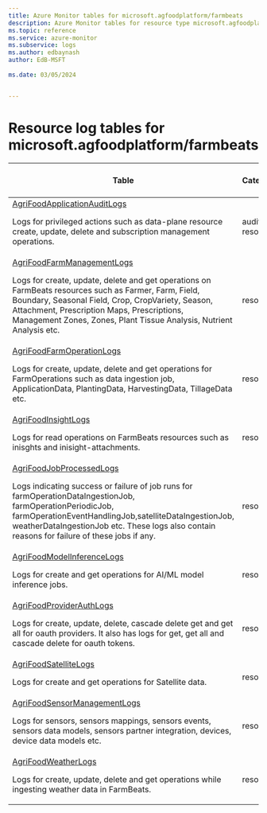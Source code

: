 ```yaml
---
title: Azure Monitor tables for microsoft.agfoodplatform/farmbeats
description: Azure Monitor tables for resource type microsoft.agfoodplatform/farmbeats
ms.topic: reference
ms.service: azure-monitor
ms.subservice: logs
ms.author: edbaynash
author: EdB-MSFT
   
ms.date: 03/05/2024


---
```


# Resource log tables for microsoft.agfoodplatform/farmbeats  


| Table | Categories | Solutions|[Supports basic log plan](/azure/azure-monitor/logs/basic-logs-configure?tabs=portal-1#compare-the-basic-and-analytics-log-data-plans)| Queries|
|---|---|---|---|---|
| [AgriFoodApplicationAuditLogs](/azure/azure-monitor/reference/tables/AgriFoodApplicationAuditLogs)<p>Logs for privileged actions such as data-plane resource create, update, delete and subscription management operations. | audit, resources | LogManagement | No| [Yes](/azure/azure-monitor/reference/queries/agrifoodapplicationauditlogs)|
| [AgriFoodFarmManagementLogs](/azure/azure-monitor/reference/tables/AgriFoodFarmManagementLogs)<p>Logs for create, update, delete and get operations on FarmBeats resources such as Farmer, Farm, Field, Boundary, Seasonal Field, Crop, CropVariety, Season, Attachment, Prescription Maps, Prescriptions, Management Zones, Zones, Plant Tissue Analysis, Nutrient Analysis etc. | resources | LogManagement | No| [Yes](/azure/azure-monitor/reference/queries/agrifoodfarmmanagementlogs)|
| [AgriFoodFarmOperationLogs](/azure/azure-monitor/reference/tables/AgriFoodFarmOperationLogs)<p>Logs for create, update, delete and get operations for FarmOperations such as data ingestion job, ApplicationData, PlantingData, HarvestingData, TillageData etc. | resources | LogManagement | No| -|
| [AgriFoodInsightLogs](/azure/azure-monitor/reference/tables/AgriFoodInsightLogs)<p>Logs for read operations on FarmBeats resources such as inisghts and inisight-attachments. | resources | LogManagement | No| -|
| [AgriFoodJobProcessedLogs](/azure/azure-monitor/reference/tables/AgriFoodJobProcessedLogs)<p>Logs indicating success or failure of job runs for farmOperationDataIngestionJob, farmOperationPeriodicJob, farmOperationEventHandlingJob,satelliteDataIngestionJob, weatherDataIngestionJob etc. These logs also contain reasons for failure of these jobs if any. | resources | LogManagement | No| [Yes](/azure/azure-monitor/reference/queries/agrifoodjobprocessedlogs)|
| [AgriFoodModelInferenceLogs](/azure/azure-monitor/reference/tables/AgriFoodModelInferenceLogs)<p>Logs for create and get operations for AI/ML model inference jobs. | resources | LogManagement | No| -|
| [AgriFoodProviderAuthLogs](/azure/azure-monitor/reference/tables/AgriFoodProviderAuthLogs)<p>Logs for create, update, delete, cascade delete get and get all for oauth providers. It also has logs for get, get all and cascade delete for oauth tokens. | resources | LogManagement | No| -|
| [AgriFoodSatelliteLogs](/azure/azure-monitor/reference/tables/AgriFoodSatelliteLogs)<p>Logs for create and get operations for Satellite data. | resources | LogManagement | No| -|
| [AgriFoodSensorManagementLogs](/azure/azure-monitor/reference/tables/AgriFoodSensorManagementLogs)<p>Logs for sensors, sensors mappings, sensors events, sensors data models, sensors partner integration, devices, device data models etc. | resources | LogManagement | No| -|
| [AgriFoodWeatherLogs](/azure/azure-monitor/reference/tables/AgriFoodWeatherLogs)<p>Logs for create, update, delete and get operations while ingesting weather data in FarmBeats. | resources | LogManagement | No| -|

